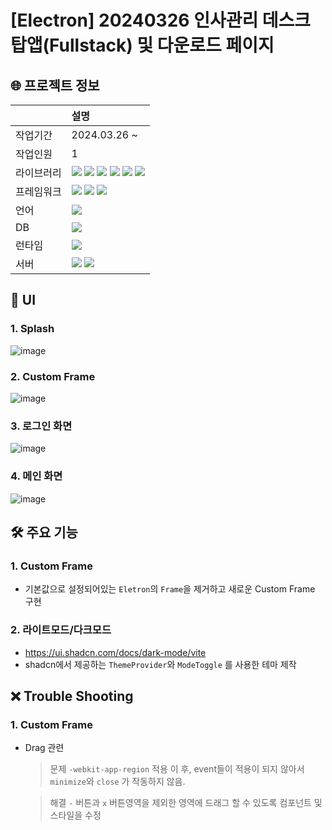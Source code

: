 # [Electron] 20240326 인사관리 데스크탑앱(Fullstack) 및 다운로드 페이지

## 🌐 프로젝트 정보

|            | 설명                                                                                                                                                                                                                                                                                                                                                                                                                                                                                                                                                                                                                     |
| :--------- | :----------------------------------------------------------------------------------------------------------------------------------------------------------------------------------------------------------------------------------------------------------------------------------------------------------------------------------------------------------------------------------------------------------------------------------------------------------------------------------------------------------------------------------------------------------------------------------------------------------------------- |
| 작업기간   | 2024.03.26 ~                                                                                                                                                                                                                                                                                                                                                                                                                                                                                                                                                                                                             |
| 작업인원   | 1                                                                                                                                                                                                                                                                                                                                                                                                                                                                                                                                                                                                                        |
| 라이브러리 | <img src="https://img.shields.io/badge/React-61DAFB?style=flat-square&logo=react&logoColor=black"> <img src="https://img.shields.io/badge/shadcn/ui-000000?style=flat-square&logo=shadcn/ui&logoColor=white"> <img src="https://img.shields.io/badge/Tanstack_Query-FF4154?style=flat-square&logo=ReactQuery&logoColor=black"> <img src="https://img.shields.io/badge/Mongoose-F04D35?style=flat-square&logo=mongoose&logoColor=white"> <img src="https://img.shields.io/badge/Emotion-C43BAD?style=flat-square"> <img src="https://img.shields.io/badge/Material UI-007FFF?style=flat-square&logo=mui&logoColor=white"> |
| 프레임워크 | <img src="https://img.shields.io/badge/tailwindcss-06B6D4?style=flat-square&logo=tailwindcss&logoColor=black"> <img src="https://img.shields.io/badge/Electron-47848F?style=flat-square&logo=Electron&logoColor=white"> <img src="https://img.shields.io/badge/Express-000000?style=flat-square&logo=express&logoColor=white">                                                                                                                                                                                                                                                                                           |
| 언어       | <img src="https://img.shields.io/badge/TypeScript-3178C6?style=flat-square&logo=TypeScript&logoColor=white">                                                                                                                                                                                                                                                                                                                                                                                                                                                                                                             |
| DB         | <img src="https://img.shields.io/badge/Mongodb-47A248?style=flat-square&logo=mongodb&logoColor=white">                                                                                                                                                                                                                                                                                                                                                                                                                                                                                                                   |
| 런타임     | <img src="https://img.shields.io/badge/Nodejs-339933?style=flat-square&logo=nodedotjs&logoColor=white">                                                                                                                                                                                                                                                                                                                                                                                                                                                                                                                  |
| 서버       | <img src="https://img.shields.io/badge/Amazon_EC2-FF9900?style=flat-square&logo=nodedotjs&logoColor=white"> <img src="https://img.shields.io/badge/Amazone_S3-569A31?style=flat-square&logo=amazons3&logoColor=white">                                                                                                                                                                                                                                                                                                                                                                                                   |

## 👀 UI

### 1. Splash

![image](https://github.com/audrhks29/HR_management/assets/130128690/ead6a1a7-69b8-4a62-a961-2eea1189daa8)

### 2. Custom Frame

![image](https://github.com/audrhks29/HR_management/assets/130128690/a7d27d70-7dcc-4385-b2cd-0d87a3d7d940)

### 3. 로그인 화면

![image](https://github.com/audrhks29/HR_management/assets/130128690/91a5fa01-10d9-4cc7-a70e-8897b93d09a8)

### 4. 메인 화면

![image](https://github.com/audrhks29/HR_management/assets/130128690/16e58650-3d8f-4b8b-a632-ff6bb76024b3)

## 🛠 주요 기능

### 1. Custom Frame

- 기본값으로 설정되어있는 `Eletron`의 `Frame`을 제거하고 새로운 Custom Frame 구현

### 2. 라이트모드/다크모드

- https://ui.shadcn.com/docs/dark-mode/vite
- shadcn에서 제공하는 `ThemeProvider`와 `ModeToggle` 를 사용한 테마 제작

## ❌ Trouble Shooting

### 1. Custom Frame

- Drag 관련

  > 문제
  > `-webkit-app-region` 적용 이 후, event들이 적용이 되지 않아서 `minimize`와 `close` 가 작동하지 않음.

  > 해결
  > `-` 버튼과 `x` 버튼영역을 제외한 영역에 드래그 할 수 있도록 컴포넌트 및 스타일을 수정
